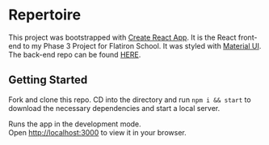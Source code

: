 # Repertoire

This project was bootstrapped with [Create React App](https://github.com/facebook/create-react-app). It is the React front-end to my Phase 3 Project for Flatiron School. It was styled with [Material UI](https://mui.com/). The back-end repo can be found [HERE](https://github.com/andrewasmit/repertoire).

## Getting Started

Fork and clone this repo. CD into the directory and run `npm i && start` to download the necessary dependencies and start a local server.

Runs the app in the development mode.\
Open [http://localhost:3000](http://localhost:3000) to view it in your browser.